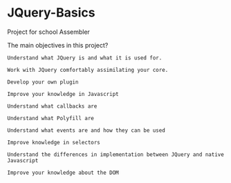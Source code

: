 # JQuery-Basics
Project for school Assembler


The main objectives in this project?

    Understand what JQuery is and what it is used for.

    Work with JQuery comfortably assimilating your core.

    Develop your own plugin

    Improve your knowledge in Javascript

    Understand what callbacks are

    Understand what Polyfill are

    Understand what events are and how they can be used

    Improve knowledge in selectors

    Understand the differences in implementation between JQuery and native Javascript

    Improve your knowledge about the DOM
    
    
    
